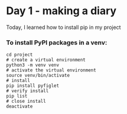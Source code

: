 # Day 1 - making a diary

Today, I learned how to install pip in my project 

### To install PyPI packages in a venv:


```
cd project
# create a virtual environment
python3 -m venv venv
# activate the virtual environment
source venv/bin/activate
# install
pip install pyfiglet
# verify install
pip list
# close install
deactivate
```

